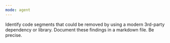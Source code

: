 ```yaml
---
mode: agent
---
```

Identify code segments that could be removed by using a modern 3rd-party dependency or library. Document these findings in a markdown file. Be precise.